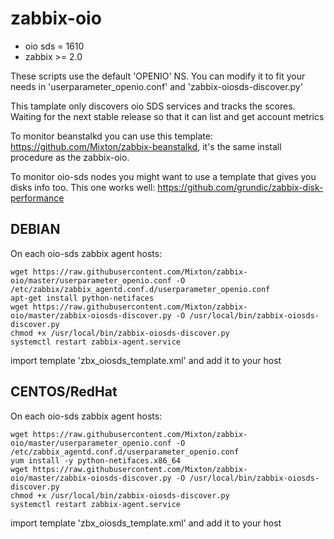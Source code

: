 # zabbix-oio

- oio sds = 1610
- zabbix >= 2.0

These scripts use the default 'OPENIO' NS. You can modify it to fit your needs in 'userparameter_openio.conf' and 'zabbix-oiosds-discover.py'  

This tamplate only discovers oio SDS services and tracks the scores. Waiting for the next stable release so that it can list and get account metrics  

To monitor beanstalkd you can use this template: https://github.com/Mixton/zabbix-beanstalkd, it's the same install procedure as the zabbix-oio.

To monitor oio-sds nodes you might want to use a template that gives you disks info too. This one works well: https://github.com/grundic/zabbix-disk-performance

## DEBIAN
On each oio-sds zabbix agent hosts:
```
wget https://raw.githubusercontent.com/Mixton/zabbix-oio/master/userparameter_openio.conf -O /etc/zabbix/zabbix_agentd.conf.d/userparameter_openio.conf  
apt-get install python-netifaces
wget https://raw.githubusercontent.com/Mixton/zabbix-oio/master/zabbix-oiosds-discover.py -O /usr/local/bin/zabbix-oiosds-discover.py  
chmod +x /usr/local/bin/zabbix-oiosds-discover.py  
systemctl restart zabbix-agent.service  
```

import template 'zbx_oiosds_template.xml' and add it to your host  

## CENTOS/RedHat
On each oio-sds zabbix agent hosts:
```
wget https://raw.githubusercontent.com/Mixton/zabbix-oio/master/userparameter_openio.conf -O /etc/zabbix_agentd.conf.d/userparameter_openio.conf  
yum install -y python-netifaces.x86_64
wget https://raw.githubusercontent.com/Mixton/zabbix-oio/master/zabbix-oiosds-discover.py -O /usr/local/bin/zabbix-oiosds-discover.py  
chmod +x /usr/local/bin/zabbix-oiosds-discover.py  
systemctl restart zabbix-agent.service  
```

import template 'zbx_oiosds_template.xml' and add it to your host 
